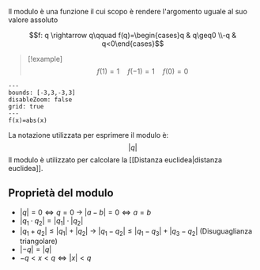 Il modulo è una funzione il cui scopo è rendere l'argomento uguale al suo valore assoluto

$$f: q \rightarrow q\qquad f(q)=\begin{cases}q & q\geq0 \\-q & q<0\end{cases}$$
>[!example]
>$$f(1)=1\quad f(-1)=1\quad f(0) = 0$$


```functionplot
---
bounds: [-3,3,-3,3]
disableZoom: false
grid: true
---
f(x)=abs(x)
```

 La notazione utilizzata per esprimere il modulo è: $$|q|$$
Il modulo è utilizzato per calcolare la [[Distanza euclidea|distanza euclidea]].

## Proprietà del modulo
- $|q|=0 \Leftrightarrow q=0$ -> $|a-b|=0 \Leftrightarrow a=b$
- $|q_1\cdot q_2|=|q_1|\cdot|q_2|$
- $|q_1+q_2|\leq|q_1|+|q_2|$ -> $|q_1-q_2|\leq|q_1-q_3|+|q_3-q_2|$ (Disuguaglianza triangolare)
- $|-q|=|q|$
- $-q < x < q \Leftrightarrow |x| < q$
